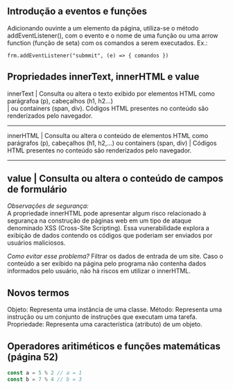 <!-- Métodos querySelector() e getElementById -->
<script>
  const resp = document.querySelector('h3') // primeiro elemento h3 da página
  const cor = document.querySelector('#inCor') //elememto com id=inCor
  const lista = document.querySelector('.lista') // elemento da class=lista
</script>

<!--
  vantagem:
    querySelector() permite trablhar com tag name, id ou classe
  desvantagem:
    não é suportado para versões antigas de navegadores
      como superar essa desvantagem?
      com transpiladores de códigos: Babel(Babeljs.io)

-->

## Introdução a eventos e funções

Adicionando ouvinte a um elemento da página, utiliza-se o método addEventListener(), com o evento e o nome de uma função ou uma arrow function (função de seta) com os comandos a serem executados. Ex.:

    frm.addEventListener("submmit", (e) => { comandos })

## Propriedades innerText, innerHTML e value

innerText | Consulta ou altera o texto exibido por elementos HTML como parágrafoa (p), cabeçalhos (h1, h2...)  
 | ou containers (span, div). Códigos HTML presentes no conteúdo são renderizados pelo navegador.

---

innerHTML | Consulta ou altera o conteúdo de elementos HTML como parágrafos (p), cabeçalhos (h1, h2,...) ou containers (span, div)
| Códigos HTML presentes no conteúdo são renderizados pelo navegador.

---

## value | Consulta ou altera o conteúdo de campos de formulário

_Observações de segurança:_  
 A propriedade innerHTML pode apresentar algum risco relacionado à segurança na construção de páginas web em um tipo de ataque denominado XSS (Cross-Site Scripting). Essa vunerabilidade explora a exibição de dados contendo os códigos que poderiam ser enviados por usuários maliciosos.

_Como evitar esse problema?_
Filtrar os dados de entrada de um site. Caso o conteúdo a ser exibido na página pelo programa não contenha dados informados pelo usuário, não há riscos em utilizar o innerHTML.

## Novos termos

Objeto: Representa uma instância de uma classe.
Método: Representa uma instrução ou um conjunto de instruções que executam uma tarefa.
Propriedade: Representa uma característica (atributo) de um objeto.

## Operadores aritiméticos e funções matemáticas (página 52)

```javascript
const a = 5 % 2 // a = 1
const b = 7 % 4 // b = 3
```
